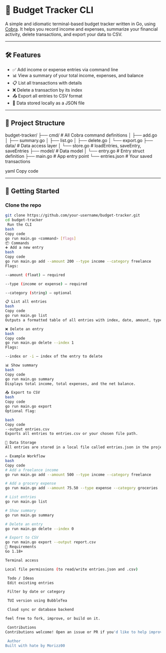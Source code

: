 # 💸 Budget Tracker CLI

A simple and idiomatic terminal-based budget tracker written in Go, using [Cobra](https://github.com/spf13/cobra). It helps you record income and expenses, summarize your financial activity, delete transactions, and export your data to CSV.

---

## 🛠 Features

- ✅ Add income or expense entries via command line
- 📊 View a summary of your total income, expenses, and balance
- 📋 List all transactions with details
- ❌ Delete a transaction by its index
- 📤 Export all entries to CSV format
- 💾 Data stored locally as a JSON file

---

## 🧱 Project Structure

budget-tracker/
├── cmd/ # All Cobra command definitions
│ ├── add.go
│ ├── summary.go
│ ├── list.go
│ ├── delete.go
│ └── export.go
├── data/ # Data access layer
│ └── store.go # loadEntries, saveEntry, saveEntries
├── model/ # Data model
│ └── entry.go # Entry struct definition
├── main.go # App entry point
└── entries.json # Your saved transactions

yaml
Copy code

---

## 🚀 Getting Started

### **Clone the repo**

```bash
git clone https://github.com/your-username/budget-tracker.git
cd budget-tracker
 Run the CLI
bash
Copy code
go run main.go <command> [flags]
📦 Commands
➕ Add a new entry
bash
Copy code
go run main.go add --amount 200 --type income --category freelance
Flags:

--amount (float) – required

--type (income or expense) – required

--category (string) – optional

📋 List all entries
bash
Copy code
go run main.go list
Outputs a formatted table of all entries with index, date, amount, type, and category.

❌ Delete an entry
bash
Copy code
go run main.go delete --index 1
Flags:

--index or -i – index of the entry to delete

📊 Show summary
bash
Copy code
go run main.go summary
Displays total income, total expenses, and the net balance.

📤 Export to CSV
bash
Copy code
go run main.go export
Optional flag:

bash
Copy code
--output entries.csv
Exports all entries to entries.csv or your chosen file path.

📁 Data Storage
All entries are stored in a local file called entries.json in the project root. You can back this file up or edit it manually if needed (carefully).

✍️ Example Workflow
bash
Copy code
# Add a freelance income
go run main.go add --amount 500 --type income --category freelance

# Add a grocery expense
go run main.go add --amount 75.50 --type expense --category groceries

# List entries
go run main.go list

# Show summary
go run main.go summary

# Delete an entry
go run main.go delete --index 0

# Export to CSV
go run main.go export --output report.csv
🧪 Requirements
Go 1.18+

Terminal access

Local file permissions (to read/write entries.json and .csv)

 Todo / Ideas
 Edit existing entries

 Filter by date or category

 TUI version using BubbleTea

 Cloud sync or database backend

feel free to fork, improve, or build on it.

 Contributions
Contributions welcome! Open an issue or PR if you'd like to help improve the tool.

 Author
Built with hate by Morizz00
